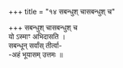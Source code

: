 +++
title = "१४ सबन्धुश् चासबन्धुश् च"

+++
सबन्धुश् चासबन्धुश् च  
यो ऽस्माꣳ अभिदासति ।  
सबन्धून् सर्वांस् तीर्त्वा-  
-अहं भूयासम् उत्तमः ॥